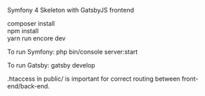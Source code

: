Symfony 4 Skeleton with GatsbyJS frontend <br>

composer install <br>
npm install <br>
yarn run encore dev <br>

To run Symfony: php bin/console server:start

To run Gatsby: gatsby develop

.htaccess in public/ is important for correct routing between front-end/back-end.
